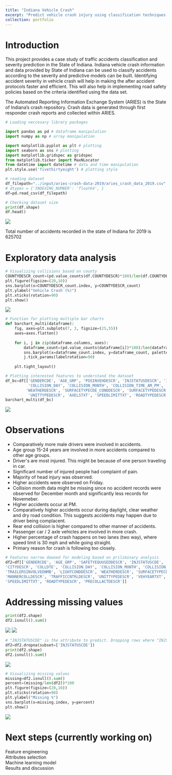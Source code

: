 ```yaml
---
title: "Indiana Vehicle Crash"
excerpt: "Predict vehicle crash injury using classification techniques <br/><img src='/images/INVehCrash/car-crash.jpg'>"
collection: portfolio
---
```


# Introduction

This project provides a case study of traffic accidents classification and severity prediction in the State of Indiana. Indiana vehicle crash information and data provided by State of Indiana can be used to classify accidents according to the severity and predictive models can be built. Identifying accident severity in vehicle crash will help in making the after accident protocols faster and efficient. This will also help in implementing road safety policies based on the criteria identified using the data set. 

The Automated Reporting Information Exchange System (ARIES) is the State of Indiana’s crash repository. Crash data is generated through first responder crash reports and collected within ARIES.

```python
# Loading neccesary library packages

import pandas as pd # dataframe manipulation
import numpy as np # array manipulation

import matplotlib.pyplot as plt # plotting
import seaborn as sns # plotting
import matplotlib.gridspec as gridspec
from matplotlib.ticker import MaxNLocator
from datetime import datetime # data and time manipulation
plt.style.use('fivethirtyeight') # plotting style
```

```python
# reading dataset
df_filepath="../input/aries-crash-data-2019/aries_crash_data_2019.csv"
# dtypes = {'INDEXING_NUMBER': 'float64', }
df=pd.read_csv(df_filepath)
```

```python
# Checking dataset size
print(df.shape)
df.head()
```

<img src='/images/INVehCrash/out3.jpg'>

Total number of accidents recorded in the state of Indiana for 2019 is 625702

# Exploratory data analysis

```python
# Visualizing collisions based on county
COUNTYDESCR_count=(pd.value_counts(df.COUNTYDESCR)*100)/len(df.COUNTYDESCR)
plt.figure(figsize=(20,10))
sns.barplot(x=COUNTYDESCR_count.index, y=COUNTYDESCR_count)
plt.ylabel("Vehicle Crash (%)")
plt.xticks(rotation=90)
plt.show()
```

<img src='/images/INVehCrash/out6.png'>

```python
# Function for plotting multiple bar charts
def barchart_multi(dataframe):
    fig, axes=plt.subplots(7, 3, figsize=(25,55))
    axes=axes.flatten()
    
    for i, j in zip(dataframe.columns, axes):
        dataframe_count=(pd.value_counts(dataframe[i])*100)/len(dataframe[i])
        sns.barplot(x=dataframe_count.index, y=dataframe_count, palette='plasma', ax=j)
        j.tick_params(labelrotation=90)            
    
    plt.tight_layout()
```

```python
# Plotting interested features to understand the dataset
df_bc=df[['GENDERCDE', 'AGE_GRP', 'POSINVEHDESCR', 'INJSTATUSDESCR', 'INJNATUREDESCR', 'INJLOCCDESCR', 
          'COLLISION_DAY', 'COLLISION_MONTH', 'COLLISION_TIME_AM_PM', 'MOTORVEHINVOLVEDNMB', 'LIGHTCONDDESCR', 
         'WEATHERDESCR', 'SURFACETYPECDE_CONDDESCR', 'SURFACETYPEDESCR', 'PRIMARYFACTORDESCR', 'MANNERCOLLDESCR',
          'UNITTYPEDESCR', 'AXELSTXT', 'SPEEDLIMITTXT', 'ROADTYPEDESCR', 'PRECOLLACTDESCR']]
barchart_multi(df_bc)
```

<img src='/images/INVehCrash/out8.png'>

# Observations
* Comparatively more male drivers were involved in accidents.
* Age group 15-24 years are involved in more accidents compared to other age groups.
* Driver's are most injured. This might be because of one person traveling in car.
* Significant number of injured people had complaint of pain.
* Majority of head injury was observed.
* Higher accidents were observed on Friday.
* Collision month data might be missing since no accident records were observed for December month and significantly less records for Novemeber.
* Higher accidents occur at PM.
* Comparatively higher accidents occur during daylight, clear weather and dry road condition. This suggests accidents may happen due to driver being complacent.
* Rear end collision is higher compared to other manner of accidents.
* Passenger car / 2 axle vehicles are involved in more crash.
* Higher percentage of crash happens on two lanes (two way), where speed limit is 30 mph and while going straight.
* Primary reason for crash is following too closely.

```python
# Features narrow downed for modeling based on priliminary analysis
df2=df[['GENDERCDE', 'AGE_GRP', 'SAFETYEQUUSEDDESCR', 'INJSTATUSCDE', 'INJSTATUSDESCR', 'INJNATUREDESCR', 'INJLOCCDESCR', 'COUNTYDESCR', 
'CITYDESCR', 'COLLDTE', 'COLLISION_DAY', 'COLLISION_MONTH', 'COLLISION_YEAR', 'COLLISION_TIME_AM_PM', 'MOTORVEHINVOLVEDNMB', 
'TRAILERSINVOLVEDNMB', 'LIGHTCONDDESCR', 'WEATHERDESCR', 'SURFACETYPECDE_CONDDESCR', 'SURFACETYPEDESCR', 'PRIMARYFACTORDESCR', 
'MANNERCOLLDESCR', 'TRAFFICCNTRLDESCR', 'UNITTYPEDESCR', 'VEHYEARTXT', 'VEHMAKETXT', 'VEHMODELTXT', 'OCCUPSNMB', 'AXELSTXT', 
'SPEEDLIMITTXT', 'ROADTYPEDESCR', 'PRECOLLACTDESCR']]
```

# Addressing missing values

```python
print(df2.shape)
df2.isnull().sum()
```

<img src='/images/INVehCrash/out11-1.png'>
<img src='/images/INVehCrash/out11-2.png'>

```python
# "INJSTATUSCDE" is the attribute to predict. Dropping rows where "INJSTATUSCDE" records are not found. 
df2=df2.dropna(subset=['INJSTATUSCDE'])
print(df2.shape)
df2.isnull().sum()
```

<img src='/images/INVehCrash/out12.png'>

```python
# Visualizing missing values
missing=df2.isnull().sum()
percent=(missing/len(df2))*100
plt.figure(figsize=(20,10))
plt.xticks(rotation=90)
plt.ylabel("Missing %")
sns.barplot(x=missing.index, y=percent)
plt.show()
```

<img src='/images/INVehCrash/out13.png'>

# Next steps (currently working on)
Feature engineering<br>
Attributes selection<br>
Machine learning model<br>
Results and discussion<br>
